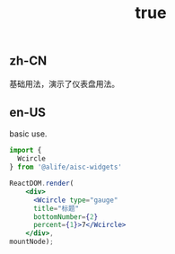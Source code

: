 ﻿---
order: 6
title:
  zh-CN: 仪表盘
  en-US: Basic
---

## zh-CN

基础用法，演示了仪表盘用法。

## en-US

basic use.


````jsx
import {
  Wcircle
} from '@alife/aisc-widgets'

ReactDOM.render(
    <div>
      <Wcircle type="gauge" 
      title="标题"
      bottomNumber={2} 
      percent={1}>7</Wcircle>
    </div>,
mountNode);
````
